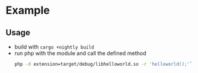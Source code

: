 # Example

## Usage

- build with `cargo +nightly build`
- run php with the module and call the defined method 
  ```bash
  php -d extension=target/debug/libhelloworld.so -r 'helloworld();'`
  ```